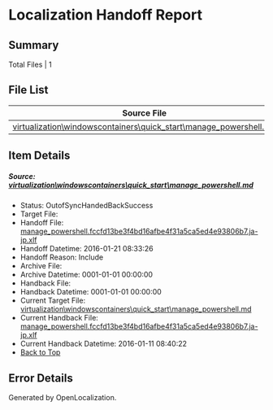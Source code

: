 # <a name='report-top'></a> Localization Handoff Report

## Summary
 Total Files | 1

## File List
 Source File | Status | Details 
 ----------- | ------ | ------- 
 [virtualization\windowscontainers\quick_start\manage_powershell.md](https://github.com/OpenLocalizationOrg/hyperVTest/blob/9cbd523c2d5eb9c618da26e9ad389dc203f6d063/virtualization/windowscontainers/quick_start/manage_powershell.md) | OutofSyncHandedBackSuccess | [Details](#83ede64998d302769fe95b606da20296f3bccae5225)

## Item Details
##### <a name='83ede64998d302769fe95b606da20296f3bccae5225'></a> Source: [virtualization\windowscontainers\quick_start\manage_powershell.md](https://github.com/OpenLocalizationOrg/hyperVTest/blob/9cbd523c2d5eb9c618da26e9ad389dc203f6d063/virtualization/windowscontainers/quick_start/manage_powershell.md)
* Status: OutofSyncHandedBackSuccess
* Target File: 
* Handoff File: [manage_powershell.fccfd13be3f4bd16afbe4f31a5ca5ed4e93806b7.ja-jp.xlf](https://github.com/OpenLocalizationOrg/olhandoff/blob/d315f47b5e8ddeabdcd225347fe4af7a1b0926ff/ol-handoff/OpenLocalizationOrg/hyperVTest.ja-jp/master/manage_powershell.fccfd13be3f4bd16afbe4f31a5ca5ed4e93806b7.ja-jp.xlf)
* Handoff Datetime: 2016-01-21 08:33:26
* Handoff Reason: Include
* Archive File: 
* Archive Datetime: 0001-01-01 00:00:00
* Handback File: 
* Handback Datetime: 0001-01-01 00:00:00
* Current Target File: [virtualization\windowscontainers\quick_start\manage_powershell.md](https://github.com/OpenLocalizationOrg/hyperVTest.ja-jp/blob/9f989a393c4d7b5563400cc6ccd79ceace017f6d/virtualization/windowscontainers/quick_start/manage_powershell.md)
* Current Handback File: [manage_powershell.fccfd13be3f4bd16afbe4f31a5ca5ed4e93806b7.ja-jp.xlf](https://github.com/OpenLocalizationOrg/olhandback/blob/086340d9e09f645ec173be22ad3b6b840b875486/ol-handback/OpenLocalizationOrg/hyperVTest.ja-jp/master/manage_powershell.fccfd13be3f4bd16afbe4f31a5ca5ed4e93806b7.ja-jp.xlf)
* Current Handback Datetime: 2016-01-11 08:40:22
* [Back to Top](#report-top)


## Error Details

Generated by OpenLocalization.
